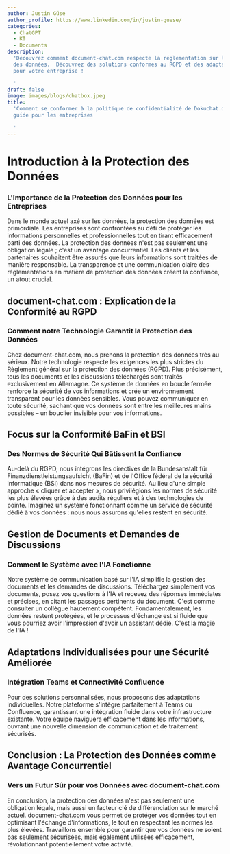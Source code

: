 ```yaml
---
author: Justin Güse
author_profile: https://www.linkedin.com/in/justin-guese/
categories:
  - ChatGPT
  - KI
  - Documents
description:
  'Découvrez comment document-chat.com respecte la réglementation sur la protection
  des données.  Découvrez des solutions conformes au RGPD et des adaptations personnalisées
  pour votre entreprise !

  '
draft: false
image: images/blogs/chatbox.jpeg
title:
  'Comment se conformer à la politique de confidentialité de Dokuchat.de : Un
  guide pour les entreprises

  '
---
```


# Introduction à la Protection des Données

### L'Importance de la Protection des Données pour les Entreprises

Dans le monde actuel axé sur les données, la protection des données est primordiale. Les entreprises sont confrontées au défi de protéger les informations personnelles et professionnelles tout en tirant efficacement parti des données. La protection des données n'est pas seulement une obligation légale ; c'est un avantage concurrentiel. Les clients et les partenaires souhaitent être assurés que leurs informations sont traitées de manière responsable. La transparence et une communication claire des réglementations en matière de protection des données créent la confiance, un atout crucial.

## document-chat.com : Explication de la Conformité au RGPD

### Comment notre Technologie Garantit la Protection des Données

Chez document-chat.com, nous prenons la protection des données très au sérieux. Notre technologie respecte les exigences les plus strictes du Règlement général sur la protection des données (RGPD). Plus précisément, tous les documents et les discussions téléchargés sont traités exclusivement en Allemagne. Ce système de données en boucle fermée renforce la sécurité de vos informations et crée un environnement transparent pour les données sensibles. Vous pouvez communiquer en toute sécurité, sachant que vos données sont entre les meilleures mains possibles – un bouclier invisible pour vos informations.

## Focus sur la Conformité BaFin et BSI

### Des Normes de Sécurité Qui Bâtissent la Confiance

Au-delà du RGPD, nous intégrons les directives de la Bundesanstalt für Finanzdienstleistungsaufsicht (BaFin) et de l'Office fédéral de la sécurité informatique (BSI) dans nos mesures de sécurité. Au lieu d'une simple approche « cliquer et accepter », nous privilégions les normes de sécurité les plus élevées grâce à des audits réguliers et à des technologies de pointe. Imaginez un système fonctionnant comme un service de sécurité dédié à vos données : nous nous assurons qu'elles restent en sécurité.

## Gestion de Documents et Demandes de Discussions

### Comment le Système avec l'IA Fonctionne

Notre système de communication basé sur l'IA simplifie la gestion des documents et les demandes de discussions. Téléchargez simplement vos documents, posez vos questions à l'IA et recevez des réponses immédiates et précises, en citant les passages pertinents du document. C'est comme consulter un collègue hautement compétent. Fondamentalement, les données restent protégées, et le processus d'échange est si fluide que vous pourriez avoir l'impression d'avoir un assistant dédié. C'est la magie de l'IA !

## Adaptations Individualisées pour une Sécurité Améliorée

### Intégration Teams et Connectivité Confluence

Pour des solutions personnalisées, nous proposons des adaptations individuelles. Notre plateforme s'intègre parfaitement à Teams ou Confluence, garantissant une intégration fluide dans votre infrastructure existante. Votre équipe naviguera efficacement dans les informations, ouvrant une nouvelle dimension de communication et de traitement sécurisés.

## Conclusion : La Protection des Données comme Avantage Concurrentiel

### Vers un Futur Sûr pour vos Données avec document-chat.com

En conclusion, la protection des données n'est pas seulement une obligation légale, mais aussi un facteur clé de différenciation sur le marché actuel. document-chat.com vous permet de protéger vos données tout en optimisant l'échange d'informations, le tout en respectant les normes les plus élevées. Travaillons ensemble pour garantir que vos données ne soient pas seulement sécurisées, mais également utilisées efficacement, révolutionnant potentiellement votre activité.
